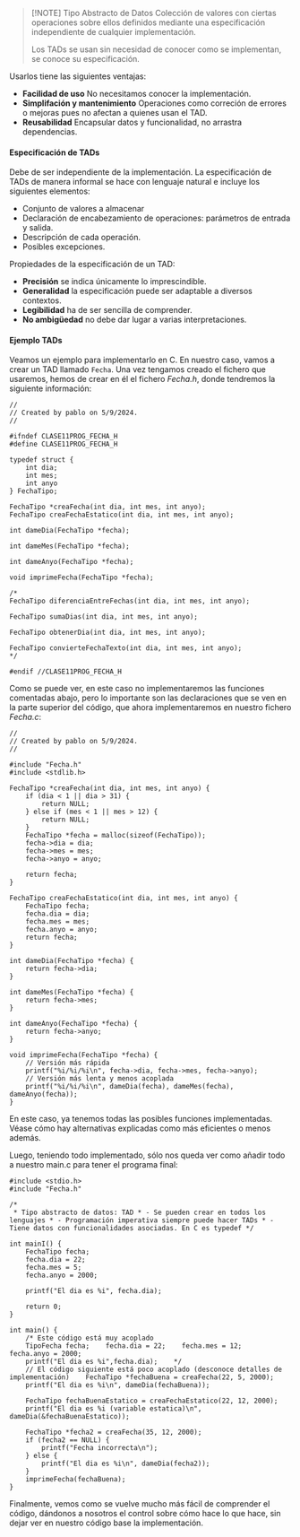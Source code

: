 >[!NOTE] Tipo Abstracto de Datos
>Colección de valores con ciertas operaciones sobre ellos definidos mediante una especificación independiente de cualquier implementación.
>
>Los TADs se usan sin necesidad de conocer como se implementan, se conoce su especificación.

Usarlos tiene las siguientes ventajas:

- **Facilidad de uso** No necesitamos conocer la implementación.
- **Simplifación y mantenimiento** Operaciones como correción de errores o mejoras pues no afectan a quienes usan el TAD.
- **Reusabilidad** Encapsular datos y funcionalidad, no arrastra dependencias.

#### Especificación de TADs

Debe de ser independiente de la implementación. La especificación de TADs de manera informal se hace con lenguaje natural e incluye los siguientes elementos:

- Conjunto de valores a almacenar
- Declaración de encabezamiento de operaciones: parámetros de entrada y salida.
- Descripción de cada operación.
- Posibles excepciones.

Propiedades de la especificación de un TAD:

- **Precisión** se indica únicamente lo imprescindible.
- **Generalidad** la especificación puede ser adaptable a diversos contextos.
- **Legibilidad** ha de ser sencilla de comprender.
- **No ambigüedad** no debe dar lugar a varias interpretaciones.

#### Ejemplo TADs

Veamos un ejemplo para implementarlo en C. En nuestro caso, vamos a crear un TAD llamado `Fecha`. Una vez tengamos creado el fichero que usaremos, hemos de crear en él el fichero *Fecha.h*, donde tendremos la siguiente información:

```
//  
// Created by pablo on 5/9/2024.  
//  
  
#ifndef CLASE11PROG_FECHA_H  
#define CLASE11PROG_FECHA_H  
  
typedef struct {  
    int dia;  
    int mes;  
    int anyo  
} FechaTipo;  
  
FechaTipo *creaFecha(int dia, int mes, int anyo);  
FechaTipo creaFechaEstatico(int dia, int mes, int anyo);  
  
int dameDia(FechaTipo *fecha);  
  
int dameMes(FechaTipo *fecha);  
  
int dameAnyo(FechaTipo *fecha);  
  
void imprimeFecha(FechaTipo *fecha);  
  
/*  
FechaTipo diferenciaEntreFechas(int dia, int mes, int anyo);  
  
FechaTipo sumaDias(int dia, int mes, int anyo);  
  
FechaTipo obtenerDia(int dia, int mes, int anyo);  
  
FechaTipo convierteFechaTexto(int dia, int mes, int anyo);  
*/  
  
#endif //CLASE11PROG_FECHA_H
```

Como se puede ver, en este caso no implementaremos las funciones comentadas abajo, pero lo importante son las declaraciones que se ven en la parte superior del código, que ahora implementaremos en nuestro fichero *Fecha.c*:

```
//  
// Created by pablo on 5/9/2024.  
//  
  
#include "Fecha.h"  
#include <stdlib.h>  
  
FechaTipo *creaFecha(int dia, int mes, int anyo) {  
    if (dia < 1 || dia > 31) {  
        return NULL;  
    } else if (mes < 1 || mes > 12) {  
        return NULL;  
    }  
    FechaTipo *fecha = malloc(sizeof(FechaTipo));  
    fecha->dia = dia;  
    fecha->mes = mes;  
    fecha->anyo = anyo;  
  
    return fecha;  
}  
  
FechaTipo creaFechaEstatico(int dia, int mes, int anyo) {  
    FechaTipo fecha;  
    fecha.dia = dia;  
    fecha.mes = mes;  
    fecha.anyo = anyo;  
    return fecha;  
}  
  
int dameDia(FechaTipo *fecha) {  
    return fecha->dia;  
}  
  
int dameMes(FechaTipo *fecha) {  
    return fecha->mes;  
}  
  
int dameAnyo(FechaTipo *fecha) {  
    return fecha->anyo;  
}  
  
void imprimeFecha(FechaTipo *fecha) {  
    // Versión más rápida  
    printf("%i/%i/%i\n", fecha->dia, fecha->mes, fecha->anyo);  
    // Versión más lenta y menos acoplada  
    printf("%i/%i/%i\n", dameDia(fecha), dameMes(fecha), dameAnyo(fecha));  
}
```

En este caso, ya tenemos todas las posibles funciones implementadas. Véase cómo hay alternativas explicadas como más eficientes o menos además. 

Luego, teniendo todo implementado, sólo nos queda ver como añadir todo a nuestro main.c para tener el programa final:

```
#include <stdio.h>  
#include "Fecha.h"  
  
/*  
 * Tipo abstracto de datos: TAD * - Se pueden crear en todos los lenguajes * - Programación imperativa siempre puede hacer TADs * - Tiene datos con funcionalidades asociadas. En C es typedef */  
  
int mainI() {  
    FechaTipo fecha;  
    fecha.dia = 22;  
    fecha.mes = 5;  
    fecha.anyo = 2000;  
  
    printf("El dia es %i", fecha.dia);  
  
    return 0;  
}  
  
int main() {  
    /* Este código está muy acoplado  
    TipoFecha fecha;    fecha.dia = 22;    fecha.mes = 12;    fecha.anyo = 2000;  
    printf("El dia es %i",fecha.dia);    */  
    // El código siguiente está poco acoplado (desconoce detalles de implementación)    FechaTipo *fechaBuena = creaFecha(22, 5, 2000);  
    printf("El dia es %i\n", dameDia(fechaBuena));  
  
    FechaTipo fechaBuenaEstatico = creaFechaEstatico(22, 12, 2000);  
    printf("El dia es %i (variable estatica)\n", dameDia(&fechaBuenaEstatico));  
  
    FechaTipo *fecha2 = creaFecha(35, 12, 2000);  
    if (fecha2 == NULL) {  
        printf("Fecha incorrecta\n");  
    } else {  
        printf("El dia es %i\n", dameDia(fecha2));  
    }  
    imprimeFecha(fechaBuena);  
}
```

Finalmente, vemos como se vuelve mucho más fácil de comprender el código, dándonos a nosotros el control sobre cómo hace lo que hace, sin dejar ver en nuestro código base la implementación.